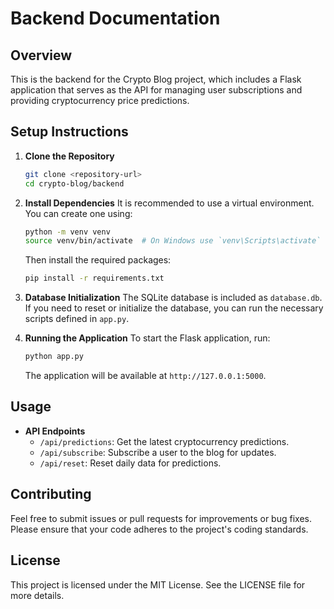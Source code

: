 # Backend Documentation

## Overview
This is the backend for the Crypto Blog project, which includes a Flask application that serves as the API for managing user subscriptions and providing cryptocurrency price predictions.

## Setup Instructions

1. **Clone the Repository**
   ```bash
   git clone <repository-url>
   cd crypto-blog/backend
   ```

2. **Install Dependencies**
   It is recommended to use a virtual environment. You can create one using:
   ```bash
   python -m venv venv
   source venv/bin/activate  # On Windows use `venv\Scripts\activate`
   ```
   Then install the required packages:
   ```bash
   pip install -r requirements.txt
   ```

3. **Database Initialization**
   The SQLite database is included as `database.db`. If you need to reset or initialize the database, you can run the necessary scripts defined in `app.py`.

4. **Running the Application**
   To start the Flask application, run:
   ```bash
   python app.py
   ```
   The application will be available at `http://127.0.0.1:5000`.

## Usage
- **API Endpoints**
  - `/api/predictions`: Get the latest cryptocurrency predictions.
  - `/api/subscribe`: Subscribe a user to the blog for updates.
  - `/api/reset`: Reset daily data for predictions.

## Contributing
Feel free to submit issues or pull requests for improvements or bug fixes. Please ensure that your code adheres to the project's coding standards.

## License
This project is licensed under the MIT License. See the LICENSE file for more details.